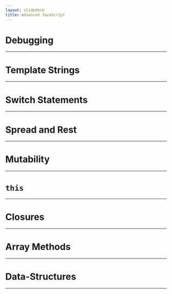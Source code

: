 ```yaml
---
layout: slidedeck
title: Advanced JavaScript
---
```


# Debugging

---

# Template Strings

---

# Switch Statements

---

# Spread and Rest

---

# Mutability

---

# `this`

---

# Closures

---

# Array Methods

---

# Data-Structures

---
